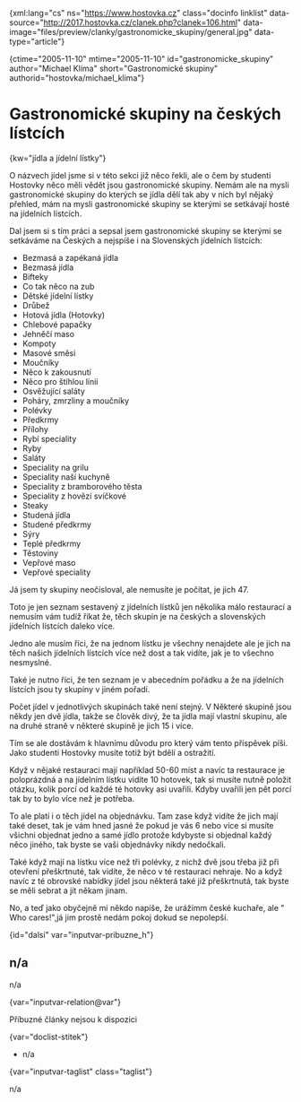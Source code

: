 
{xml:lang="cs" ns="https://www.hostovka.cz" class="docinfo linklist" data-source="http://2017.hostovka.cz/clanek.php?clanek=106.html" data-image="files/preview/clanky/gastronomicke_skupiny/general.jpg" data-type="article"}

{ctime="2005-11-10" mtime="2005-11-10" id="gastronomicke\_skupiny" author="Michael Klíma" short="Gastronomické skupiny" authorid="hostovka/michael\_klima"}

# Gastronomické skupiny na českých lístcích

<!-- generated attribute kw by user_updatekw.sh on 2021-01-05, do not edit -->

{kw="jídla a jídelní lístky"}

O názvech jídel jsme si v této sekci již něco řekli, ale o čem by studenti Hostovky něco měli vědět jsou gastronomické skupiny. Nemám ale na mysli gastronomické skupiny do kterých se jídla dělí tak aby v nich byl nějaký přehled, mám na mysli gastronomické skupiny se kterými se setkávají hosté na jídelních lístcích.

Dal jsem si s tím práci a sepsal jsem gastronomické skupiny se kterými se setkáváme na Českých a nejspíše i na Slovenských jídelních lístcích:

  * Bezmasá a zapékaná jídla
  * Bezmasá jídla
  * Bifteky
  * Co tak něco na zub
  * Dětské jídelní lístky
  * Drůbež
  * Hotová jídla (Hotovky)
  * Chlebové papačky
  * Jehněčí maso
  * Kompoty
  * Masové směsi
  * Moučníky
  * Něco k zakousnutí
  * Něco pro štíhlou línii
  * Osvěžující saláty
  * Poháry, zmrzliny a moučníky
  * Polévky
  * Předkrmy
  * Přílohy
  * Rybí speciality
  * Ryby
  * Saláty
  * Speciality na grilu
  * Speciality naší kuchyně
  * Speciality z bramborového těsta
  * Speciality z hovězí svíčkové
  * Steaky
  * Studená jídla
  * Studené předkrmy
  * Sýry
  * Teplé předkrmy
  * Těstoviny
  * Vepřové maso
  * Vepřové speciality

Já jsem ty skupiny neočísloval, ale nemusíte je počítat, je jich 47.

Toto je jen seznam sestavený z jídelních lístků jen několika málo restaurací a nemusím vám tudíž říkat že, těch skupin je na českých a slovenských jídelních lístcích daleko více.

Jedno ale musím říci, že na jednom lístku je všechny nenajdete ale je jich na těch našich jídelních lístcích více než dost a tak vidíte, jak je to všechno nesmyslné.

Také je nutno říci, že ten seznam je v abecedním pořádku a že na jídelních lístcích jsou ty skupiny v jiném pořadí.

Počet jídel v jednotlivých skupinách také není stejný. V Některé skupině jsou někdy jen dvě jídla, takže se člověk divý, že ta jídla mají vlastní skupinu, ale na druhé straně v některé skupině je jich 15 i více.

Tím se ale dostávám k hlavnímu důvodu pro který vám tento příspěvek píši. Jako studenti Hostovky musíte totiž být bdělí a ostražití.

Když v nějaké restauraci mají například 50-60 míst a navíc ta restaurace je poloprázdná a na jídelním lístku vidíte 10 hotovek, tak si musíte nutně položit otázku, kolik porcí od každé té hotovky asi uvařili. Kdyby uvařili jen pět porcí tak by to bylo více než je potřeba.

To ale platí i o těch jídel na objednávku. Tam zase když vidíte že jich mají také deset, tak je vám hned jasné že pokud je vás 6 nebo více si musíte všichni objednat jedno a samé jídlo protože kdybyste si objednal každý něco jiného, tak byste se vaši objednávky nikdy nedočkali.

Také když mají na lístku více než tři polévky, z nichž dvě jsou třeba již při otevření přeškrtnuté, tak vidíte, že něco v té restauraci nehraje. No a když navíc z té obrovské nabídky jídel jsou některá také již přeškrtnutá, tak byste se měli sebrat a jít někam jinam.

No, a teď jako obyčejně mi někdo napíše, že urážímm české kuchaře, ale " Who cares!",já jim prostě nedám pokoj dokud se nepolepší.

{id="dalsi" var="inputvar-pribuzne_h"}

## n/a

n/a

{var="inputvar-relation@var"}

Příbuzné články nejsou k dispozici

{var="doclist-stitek"}

  * n/a

{var="inputvar-taglist" class="taglist"}

n/a

